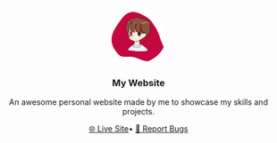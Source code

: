 <div align="center">
   <img width=100 style="border-radius:50%" height=100 src="./images/rishikesh-me.png"/>
   <h3 >My Website</h3>
   
   <p>An awesome personal website made by me to showcase my skills and projects.</p>
    
   <a href="https://rishikesh0-7.github.io">🌐 Live Site</a>•
   <a href="https://github.com/Rishikesh0-7/rishikesh0-7.github.io/issues">🐞 Report Bugs</a>
   <br>
   
</div>
